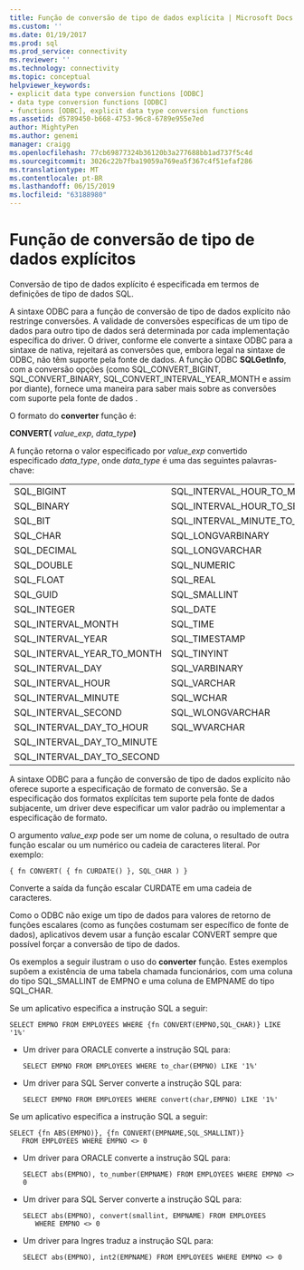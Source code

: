 ```yaml
---
title: Função de conversão de tipo de dados explícita | Microsoft Docs
ms.custom: ''
ms.date: 01/19/2017
ms.prod: sql
ms.prod_service: connectivity
ms.reviewer: ''
ms.technology: connectivity
ms.topic: conceptual
helpviewer_keywords:
- explicit data type conversion functions [ODBC]
- data type conversion functions [ODBC]
- functions [ODBC], explicit data type conversion functions
ms.assetid: d5789450-b668-4753-96c8-6789e955e7ed
author: MightyPen
ms.author: genemi
manager: craigg
ms.openlocfilehash: 77cb69877324b36120b3a277688bb1ad737f5c4d
ms.sourcegitcommit: 3026c22b7fba19059a769ea5f367c4f51efaf286
ms.translationtype: MT
ms.contentlocale: pt-BR
ms.lasthandoff: 06/15/2019
ms.locfileid: "63188980"
---
```

# <a name="explicit-data-type-conversion-function"></a>Função de conversão de tipo de dados explícitos
Conversão de tipo de dados explícito é especificada em termos de definições de tipo de dados SQL.  
  
 A sintaxe ODBC para a função de conversão de tipo de dados explícito não restringe conversões. A validade de conversões específicas de um tipo de dados para outro tipo de dados será determinada por cada implementação específica do driver. O driver, conforme ele converte a sintaxe ODBC para a sintaxe de nativa, rejeitará as conversões que, embora legal na sintaxe de ODBC, não têm suporte pela fonte de dados. A função ODBC **SQLGetInfo**, com a conversão opções (como SQL_CONVERT_BIGINT, SQL_CONVERT_BINARY, SQL_CONVERT_INTERVAL_YEAR_MONTH e assim por diante), fornece uma maneira para saber mais sobre as conversões com suporte pela fonte de dados .  
  
 O formato do **converter** função é:  
  
 **CONVERT(** _value_exp_, _data_type_**)**  
  
 A função retorna o valor especificado por *value_exp* convertido especificado *data_type*, onde *data_type* é uma das seguintes palavras-chave:  
  
|||  
|-|-|  
|SQL_BIGINT|SQL_INTERVAL_HOUR_TO_MINUTE|  
|SQL_BINARY|SQL_INTERVAL_HOUR_TO_SECOND|  
|SQL_BIT|SQL_INTERVAL_MINUTE_TO_SECOND|  
|SQL_CHAR|SQL_LONGVARBINARY|  
|SQL_DECIMAL|SQL_LONGVARCHAR|  
|SQL_DOUBLE|SQL_NUMERIC|  
|SQL_FLOAT|SQL_REAL|  
|SQL_GUID|SQL_SMALLINT|  
|SQL_INTEGER|SQL_DATE|  
|SQL_INTERVAL_MONTH|SQL_TIME|  
|SQL_INTERVAL_YEAR|SQL_TIMESTAMP|  
|SQL_INTERVAL_YEAR_TO_MONTH|SQL_TINYINT|  
|SQL_INTERVAL_DAY|SQL_VARBINARY|  
|SQL_INTERVAL_HOUR|SQL_VARCHAR|  
|SQL_INTERVAL_MINUTE|SQL_WCHAR|  
|SQL_INTERVAL_SECOND|SQL_WLONGVARCHAR|  
|SQL_INTERVAL_DAY_TO_HOUR|SQL_WVARCHAR|  
|SQL_INTERVAL_DAY_TO_MINUTE||  
|SQL_INTERVAL_DAY_TO_SECOND||  
  
 A sintaxe ODBC para a função de conversão de tipo de dados explícito não oferece suporte a especificação de formato de conversão. Se a especificação dos formatos explícitas tem suporte pela fonte de dados subjacente, um driver deve especificar um valor padrão ou implementar a especificação de formato.  
  
 O argumento *value_exp* pode ser um nome de coluna, o resultado de outra função escalar ou um numérico ou cadeia de caracteres literal. Por exemplo:   
  
```  
{ fn CONVERT( { fn CURDATE() }, SQL_CHAR ) }  
```  
  
 Converte a saída da função escalar CURDATE em uma cadeia de caracteres.  
  
 Como o ODBC não exige um tipo de dados para valores de retorno de funções escalares (como as funções costumam ser específico de fonte de dados), aplicativos devem usar a função escalar CONVERT sempre que possível forçar a conversão de tipo de dados.  
  
 Os exemplos a seguir ilustram o uso do **converter** função. Estes exemplos supõem a existência de uma tabela chamada funcionários, com uma coluna do tipo SQL_SMALLINT de EMPNO e uma coluna de EMPNAME do tipo SQL_CHAR.  
  
 Se um aplicativo especifica a instrução SQL a seguir:  
  
```  
SELECT EMPNO FROM EMPLOYEES WHERE {fn CONVERT(EMPNO,SQL_CHAR)} LIKE '1%'  
```  
  
-   Um driver para ORACLE converte a instrução SQL para:  
  
    ```  
    SELECT EMPNO FROM EMPLOYEES WHERE to_char(EMPNO) LIKE '1%'  
    ```  
  
-   Um driver para SQL Server converte a instrução SQL para:  
  
    ```  
    SELECT EMPNO FROM EMPLOYEES WHERE convert(char,EMPNO) LIKE '1%'  
    ```  
  
 Se um aplicativo especifica a instrução SQL a seguir:  
  
```  
SELECT {fn ABS(EMPNO)}, {fn CONVERT(EMPNAME,SQL_SMALLINT)}  
   FROM EMPLOYEES WHERE EMPNO <> 0  
```  
  
-   Um driver para ORACLE converte a instrução SQL para:  
  
    ```  
    SELECT abs(EMPNO), to_number(EMPNAME) FROM EMPLOYEES WHERE EMPNO <> 0  
    ```  
  
-   Um driver para SQL Server converte a instrução SQL para:  
  
    ```  
    SELECT abs(EMPNO), convert(smallint, EMPNAME) FROM EMPLOYEES  
       WHERE EMPNO <> 0  
    ```  
  
-   Um driver para Ingres traduz a instrução SQL para:  
  
    ```  
    SELECT abs(EMPNO), int2(EMPNAME) FROM EMPLOYEES WHERE EMPNO <> 0  
    ```
